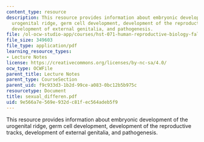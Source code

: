 ```yaml
---
content_type: resource
description: This resource provides information about embryonic development of the
  urogenital ridge, germ cell development, development of the reproductive tracks,
  development of external genitalia, and pathogenesis.
file: /ol-ocw-studio-app/courses/hst-071-human-reproductive-biology-fall-2005/9e566a7e569e932dc81fec564adeb5f9_sexual_differen.pdf
file_size: 349603
file_type: application/pdf
learning_resource_types:
- Lecture Notes
license: https://creativecommons.org/licenses/by-nc-sa/4.0/
ocw_type: OCWFile
parent_title: Lecture Notes
parent_type: CourseSection
parent_uid: f9c933d3-1b2d-99ce-a083-0bc12b5b975c
resourcetype: Document
title: sexual_differen.pdf
uid: 9e566a7e-569e-932d-c81f-ec564adeb5f9
---
```

This resource provides information about embryonic development of the urogenital ridge, germ cell development, development of the reproductive tracks, development of external genitalia, and pathogenesis.